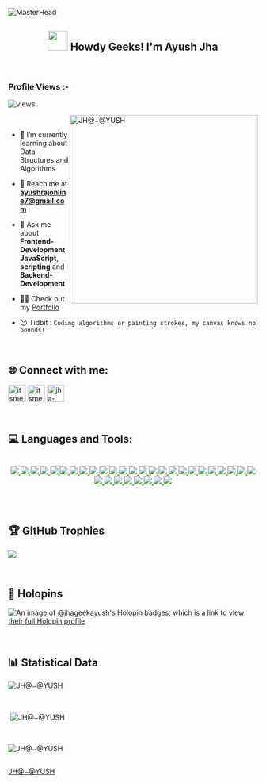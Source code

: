 ![MasterHead](https://user-images.githubusercontent.com/74038190/240304586-d48893bd-0757-481c-8d7e-ba3e163feae7.png)

<h2 align="center"><img src="https://media.giphy.com/media/hvRJCLFzcasrR4ia7z/giphy.gif" width="40"> Howdy Geeks! I'm Ayush Jha</h2>

<br>

<p align="right"> <h3>Profile Views :-</h3> <img src="https://komarev.com/ghpvc/?username=jha-geek-ayush&label=Profile%20views&color=0e75b6&style=plastic"
    alt="views" /> 
  </p>
<p><img align="right" src="https://user-images.githubusercontent.com/74038190/229223263-cf2e4b07-2615-4f87-9c38-e37600f8381a.gif" width="380px" alt="JH@⌣@YUSH" /></p>
<br>


- 🌱 I’m currently learning about Data Structures and Algorithms

- 📧 Reach me at **ayushrajonline7@gmail.com** 

- 💬 Ask me about **Frontend-Development**, **JavaScript**, **scripting** and **Backend-Development**

- 👨‍💻 Check out my [Portfolio](https://jhaayush.netlify.app)

- 😉 Tidbit  :  ```Coding algorithms or painting strokes, my canvas knows no bounds!```

<br>

## 🌐 Connect with me:
<p align="left">
<a href="https://www.linkedin.com/in/ayush-raj-52b133329" target="blank"><img align="center"
      src="https://skillicons.dev/icons?i=linkedin"
      alt="itsmeoberoy" height="35" width="35" /></a>
<a href="https://instagram.com/itsmeoberoy" target="blank"><img align="center"
      src="https://skillicons.dev/icons?i=instagram"
      alt="itsmeoberoy" height="35" width="35" /></a>
<a href="https://www.hackerrank.com/ayushrajonline7" target="blank">
      <img align="center" src="https://img.icons8.com/external-tal-revivo-color-tal-revivo/96/000000/external-hackerrank-is-a-technology-company-that-focuses-on-competitive-programming-logo-color-tal-revivo.png" alt="jha-geek-ayush" height="35" width="35" 
      alt="ayushrajonline7" /></a>
</p>

<br>

## 💻 Languages and Tools:
<p align="center">
  <a href="">
  <br>
    <a href="https://developer.mozilla.org/en-US/docs/Web/HTML"> <img src="https://skillicons.dev/icons?i=html" /> </a>  
    <a href="https://developer.mozilla.org/en-US/docs/Web/CSS"> <img src="https://skillicons.dev/icons?i=css" /> </a>  
    <a href="https://getbootstrap.com/"> <img src="https://skillicons.dev/icons?i=bootstrap" /> </a>  
    <a href="https://tailwindcss.com/"> <img src="https://skillicons.dev/icons?i=tailwind" /> </a>  
    <a href="https://developer.mozilla.org/en-US/docs/Web/JavaScript"> <img src="https://skillicons.dev/icons?i=javascript" /> </a>  
    <a href="https://www.typescriptlang.org/"> <img src="https://skillicons.dev/icons?i=typescript" /> </a>  
    <a href="https://www.java.com/en/"> <img src="https://skillicons.dev/icons?i=java" /> </a>  
    <a href="https://kotlinlang.org/"> <img src="https://skillicons.dev/icons?i=kotlin" /> </a>  
    <a href="https://devdocs.io/c/"> <img src="https://skillicons.dev/icons?i=c" /> </a>  
    <a href="https://dart.dev/"> <img src="https://skillicons.dev/icons?i=dart" /> </a>  
    <a href="https://docs.djangoproject.com/en/4.2/"> <img src="https://skillicons.dev/icons?i=django" /> </a>  
    <a href="https://flutter.dev/"> <img src="https://skillicons.dev/icons?i=flutter" /> </a>  
    <a href="https://www.figma.com/"> <img src="https://skillicons.dev/icons?i=figma" /> </a>  
    <a href="https://git-scm.com/"> <img src="https://skillicons.dev/icons?i=git" /> </a> 
    <a href="https://github.com/"> <img src="https://skillicons.dev/icons?i=github" /> </a>
    <a href="https://www.netlify.com/"> <img src="https://skillicons.dev/icons?i=netlify" /> </a>
    <a href="https://www.mongodb.com/"> <img src="https://skillicons.dev/icons?i=mongodb" /> </a>  
    <a href="https://nodejs.org/en"> <img src="https://skillicons.dev/icons?i=nodejs" /> </a>  
    <a href="https://expressjs.com/"> <img src="https://skillicons.dev/icons?i=express" /> </a>  
    <a href="https://doc.qt.io/"> <img src="https://skillicons.dev/icons?i=qt" /> </a>  
    <a href="https://www.python.org/"> <img src="https://skillicons.dev/icons?i=python" /> </a>  
    <a href="https://react.dev/"> <img src="https://skillicons.dev/icons?i=react" /> </a> 
    <a href="https://sass-lang.com/"> <img src="https://skillicons.dev/icons?i=sass" /> </a>  
    <a href="https://www.selenium.dev/"> <img src="https://skillicons.dev/icons?i=selenium" /> </a>  
    <a href="https://replit.com/"> <img src="https://skillicons.dev/icons?i=replit" /> </a>
    <a href="https://code.visualstudio.com/"> <img src="https://skillicons.dev/icons?i=vscode" /> </a> 
    <a href="https://learn.microsoft.com/en-us/powershell/"> <img src="https://skillicons.dev/icons?i=powershell" /> </a> 
    <a href="https://developer.android.com/studio"> <img src="https://skillicons.dev/icons?i=androidstudio" /> </a>  
     <a href="https://www.linux.org/"> <img src="https://skillicons.dev/icons?i=linux" /> </a>  
     <a href="https://www.vim.org/"> <img src="https://skillicons.dev/icons?i=vim" /> </a>  
     <a href="https://helpx.adobe.com/in/illustrator/user-guide.html"> <img src="https://skillicons.dev/icons?i=ai" /> </a>  
     <a href="https://helpx.adobe.com/in/xd/user-guide.html"> <img src="https://skillicons.dev/icons?i=xd" /> </a>  
     <a href="https://helpx.adobe.com/premiere-pro/user-guide.html"> <img src="https://skillicons.dev/icons?i=pr" /> </a>
  </a>
</p>

<br>
<br>

## 🏆 GitHub Trophies
 ![](https://github-profile-trophy.vercel.app/?username=jha-geek-ayush&theme=radical&no-frame=false&no-bg=true&margin-w=9&title=Stars,Followers,Commits,Repositories,Experience,PullRequest)

<br>

## 🐉 Holopins
[![An image of @jhageekayush's Holopin badges, which is a link to view their full Holopin profile](https://holopin.me/jhageekayush)](https://holopin.io/@jhageekayush)

<br>

## 📊 Statistical Data
<p><img align="center"
    src="https://github-readme-stats.vercel.app/api/top-langs?username=jha-geek-ayush&show_icons=true&locale=en&bg_color=0d1117&text_color=ffffff&layout=compact"
    alt="JH@⌣@YUSH" 
    bg_color=#808080/></p>
<br>

<p>&nbsp;<img align="center" src="https://github-readme-stats.vercel.app/api?username=jha-geek-ayush&show_icons=true&locale=en&bg_color=0d1117&text_color=ffffff&repo=convoychat"
    alt="JH@⌣@YUSH" /></p>

<br>

<p><img align="center" src="https://github-readme-streak-stats.herokuapp.com/?user=jha-geek-ayush&theme=dark&background=0d1117&date_format=M%20j%5B%2C%20Y%5D" alt="JH@⌣@YUSH" /></p>
      
<p align="left"> <a href="https://twitter.com/" target="blank"><img
      src="https://img.shields.io/twitter/follow/?logo=twitter&style=for-the-badge" alt="" /></a> </p>

[JH@⌣@YUSH](https://github.com/jha-geek-ayush)
